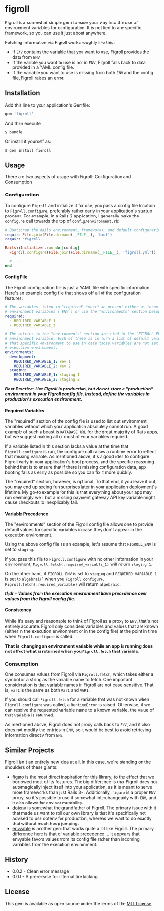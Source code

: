 # figroll #

Figroll is a somewhat simple gem to ease your way into the use of environment variables for configuration. It is not tied to any specific framework, so you can use it just about anywhere.

Fetching information via Figroll works roughly like this:

* If `ENV` contains the variable that you want to use, Figroll provides the data from `ENV`
* If the varible you want to use is not in `ENV`, Figroll falls back to data provided in a YAML config file.
* If the variable you want to use is missing from both `ENV` and the config file, Figroll raises an error.

## Installation ##

Add this line to your application's Gemfile:

```ruby
gem 'figroll'
```

And then execute:

    $ bundle

Or install it yourself as:

    $ gem install figroll

## Usage ##

There are two aspects of usage with Figroll: Configuration and Consumption

### Configuration ###

To configure `Figroll` and initialize it for use, you pass a config file location to `Figroll.configure`, preferably rather early in your application's startup process. For example, in a Rails 2 application, I generally make the `configure` call towards the top of  `config/environment.rb`:

```ruby
# Bootstrap the Rails environment, frameworks, and default configuration
require File.join(File.dirname(__FILE__), 'boot')
require 'figroll'

Rails::Initializer.run do |config|
  Figroll.configure(File.join(File.dirname(__FILE__), 'figroll.yml'))

  # ...
end
```

#### Config File ####

The Figroll configuration file is just a YAML file with specific information. Here's an example config file that shows off all of the configuration features:

```yaml
# The variables listed in "required" *must* be present either as incoming
# environment variables (`ENV`) or via the "environments" section below.
required:
  - REQUIRED_VARIABLE_1
  - REQUIRED_VARIABLE_2

# The entries in the "environments" section are tied to the `FIGROLL_ENV`
# environment variable. Each of these is in turn a list of default values for
# that specific environment to use in case those variables are not set in the
# execution environment.
environments:
  development:
    REQUIRED_VARIABLE_1: dev 1
    REQUIRED_VARIABLE_2: dev 2
  staging:
    REQUIRED_VARIABLE_1: staging 1
    REQUIRED_VARIABLE_2: staging 2
```

***Best Practice: Use Figroll in production, but do not store a "production" environment in your Figroll config file. Instead, define the variables in production's execution environment.***

#### Required Variables ####

The "required" section of the config file is used to list out environment variables without which your application absolutely cannot run. A good example of such a beast is `DATABASE_URL` for the great majority of Rails apps, but we suggest making all or most of your variables required.

If a variable listed in this section lacks a value at the time that `Figroll.configure` is run, the configure call raises a runtime error to reflect that missing variable. As mentioned above, it's a good idea to configure Figroll early in your application's boot process, and the specific reasoning behind that is to ensure that if there is missing configuration data, app booting fails as early as possible so you can fix it more quickly.

The "required" section, however, is optional. To that end, if you leave it out, you may end up seeing fun surprises later in your application deployment's lifetime. My go-to example for this is that everything about your app may run seemingly well, but a missing payment gateway API key variable might cause checkouts to inexplicably fail.

#### Variable Precedence ####

The "environments" section of the Figroll config file allows one to provide default values for specific variables in case they don't appear in the execution environment.

Using the above config file as an example, let's assume that `FIGROLL_ENV` is set to `staging`.

If you pass this file to `Figroll.configure` with no other information in your environment, `Figroll.fetch(:required_variable_1)` will return `staging 1`.

On the other hand, if `FIGROLL_ENV` is set to `staging` and `REQUIRED_VARIABLE_1` is set to `algebraic`" when you `Figroll.configure`, `Figroll.fetch(:required_variable)` will return `algebraic`.

***tl;dr - Values from the execution environment have precedence over values from the Figroll config file.***

#### Consistency ####

While it's easy and reasonable to think of Figroll as a proxy to `ENV`, that's not entirely accurate. Figroll only considers variables and values that are known (either in the execution environment or in the config file) at the point in time when `Figroll.configure` is called.

**That is, changing an environment variable while an app is running does not affect what is returned when you `Figroll.fetch` that variable.**

### Consumption ###

One consumes values from Figroll via `Figroll.fetch`, which takes either a symbol or a string as the variable name to fetch. One important consideration is that variable names in Figroll are not case-sensitive. That is, `var1` is the same as both `Var1` and `VAR1`.

If you should call `Figroll.fetch` for a variable that was not known when `Figroll.configure` was called, a `RuntimeError` is raised. Otherwise, if we can resolve the requested variable name to a known variable, the value of that variable is returned.

As mentioned above, Figroll does not proxy calls back to `ENV`, and it also does not modify the entries in `ENV`, so it would be best to avoid retrieving information directly from `ENV`.

## Similar Projects ##

Figroll isn't an entirely new idea at all. In this case, we're standing on the shoulders of these giants:

* [figaro](https://github.com/laserlemon/figaro) is the most direct inspiration for this library, to the effect that we borrowed most of its features. The big difference is that Figroll does not automagically inject itself into your application, as it is meant to serve more frameworks than just Rails 3+. Additionally, `figaro` is a proper `ENV` proxy, so it's possible to use it somewhat interchangeably with `ENV`, and it also allows for env var mutability.
* [dotenv](https://github.com/bkeepers/dotenv) is somewhat the grandfather of Figroll. The primary issue with it that made us want to roll our own library is that it's specifically not advised to use dotenv for production, whereas we want to do exactly that without much hoop jumping.
* [envyable](https://github.com/philnash/envyable) is another gem that works quite a lot like Figroll. The primary difference here is that of variable precedence ... it appears that envyable favors values from its config file rather than incoming variables from the execution environment.

## History ##

* 0.0.2 - Clean error message
* 0.0.1 - A prerelease for internal tire kicking

## License ##

This gem is available as open source under the terms of the [MIT License](https://opensource.org/licenses/MIT).

